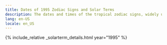 ```yaml
---
title: Dates of 1995 Zodiac Signs and Solar Terms
description: The dates and times of the tropical zodiac signs, widely used in western astrology, and solar terms of year 1995
lang: en-US
locale: en_US
---
```

{% include_relative _solarterm_details.html year="1995" %}
